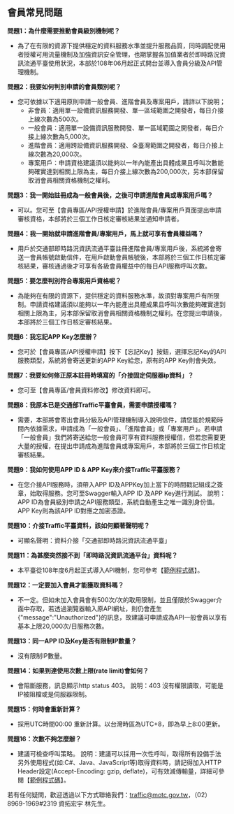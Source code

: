 ## 會員常見問題

**問題1：為什麼需要推動會員級別機制呢？**
- 為了在有限的資源下提供穩定的資料服務水準並提升服務品質，同時調配使用者授權可用流量機制及加強資訊安全管理，也期掌握各加值業者於即時路況資訊流通平臺使用狀況，本部於108年06月起正式開台並導入會員分級及API管理機制。

**問題2：我要如何判別申請的會員類別呢？**
- 您可依據以下適用原則申請一般會員、進階會員及專案用戶，請詳以下說明；
  + 非會員：適用單一設備資訊服務開發、單一區域範圍之開發者，每日介接上線次數為500次。
  + 一般會員：適用單一設備資訊服務開發、單一區域範圍之開發者，每日介接上線次數為5,000次。
  + 進階會員：適用跨設備資訊服務開發、全臺灣範圍之開發者，每日介接上線次數為20,000次。
  + 專案用戶：申請資格建議須以能夠以一年內能產出具體成果且呼叫次數能夠確實達到相關上限為主，每日介接上線次數為200,000次，另本部保留取消會員相關資格機制之權利。

**問題3：我一開始註冊成為一般會員後，之後可申請進階會員或專案用戶嗎？**
- 可以。您可至【會員專區/API授權申請】於進階會員/專案用戶頁面提出申請審核資格，本部將於三個工作日核定審核結果並通知申請者。

**問題4：我一開始就申請進階會員/專案用戶，馬上就可享有會員權益嗎？** 
- 用戶於交通部即時路況資訊流通平臺註冊進階會員/專案用戶後，系統將會寄送一會員帳號啟動信件，在用戶啟動會員帳號後，本部將於三個工作日核定審核結果，審核通過後才可享有各級會員權益中的每日API服務呼叫次數。

**問題5：要怎麼判別符合專案用戶資格呢？** 
- 為能夠在有限的資源下，提供穩定的資料服務水準，故須對專案用戶有所限制。申請資格建議須以能夠以一年內能產出具體成果且呼叫次數能夠確實達到相關上限為主，另本部保留取消會員相關資格機制之權利。在您提出申請後，本部將於三個工作日核定審核結果。

**問題6：我忘記APP Key怎麼辦？**  
- 您可於【會員專區/API授權申請】按下【忘記Key】按鈕，選擇忘記Key的API服務類型，系統將會寄送更新的APP Key給您，原有的APP Key則會失效。

**問題7：我要如何修正原本註冊時填寫的「介接固定伺服器ip資料」？**  
- 您可至【會員專區/會員資料修改】修改資料即可。


**問題8：我原本已是交通部Traffic平臺會員，需要申請授權嗎？** 
- 需要，本部將會寄出會員分級及API管理機制導入說明信件，請您能於規範時間內依據需求，申請成為「一般會員」、「進階會員」或「專案用戶」。若申請「一般會員」我們將寄送給您一般會員可享有資料服務授權信，但若您需要更大量的授權，在提出申請成為進階會員或專案用戶，本部將於三個工作日核定審核結果。

**問題9：我如何使用APP ID & APP Key來介接Traffic平臺服務？** 
- 在您介接API服務時，須帶入APP ID及APPKey加上當下的時間戳記組成之簽章，始取得服務。您可至Swagger輸入APP ID 及APP Key進行測試。 
說明：APP ID為會員級別申請之API服務類型，系統自動產生之唯一識別身份值。APP Key則為該APP ID對應之加密憑證。

**問題10：介接Traffic平臺資料，該如何顯著聲明呢？** 
- 可顯名聲明：資料介接「交通部即時路況資訊流通平臺」

**問題11：為甚麼突然接不到「即時路況資訊流通平台」資料呢？**
- 本平臺從108年度6月起正式導入API機制，您可參考【<a href="https://github.com/ptxmotc/Sample-code">範例程式碼</a>】。

**問題12：一定要加入會員才能獲取資料嗎？**
- 不一定。但如未加入會員會有500次/次的取用限制，並且僅限於Swagger介面中存取，若透過瀏覽器輸入原API網址，則仍會產生{"message":"Unauthorized"}的訊息，故建議可申請成為API一般會員以享有基本上限20,000次/日服務次數。

**問題13：同一APP ID及Key是否有限制IP數量？**
- 沒有限制IP數量。

**問題14：如果到達使用次數上限(rate limit)會如何？**
- 會阻斷服務，訊息顯示http status 403。 說明：403 沒有權限讀取，可能是IP被阻檔或是伺服器限制。

**問題15：何時會重新計算？**
- 採用UTC時間00:00 重新計算。以台灣時區為UTC+8，即為早上8:00更新。

**問題16：次數不夠怎麼辦？**
- 建議可檢查呼叫策略。 
說明：建議可以採用一次性呼叫，取得所有設備手法
另外使用程式(如:C#、Java、JavaScript等)取得資料時，請記得加入HTTP Header設定(Accept-Encoding: gzip, deflate)，可有效減傳輸量，詳細可參閱【<a href="https://github.com/trafficmotc/XMLValidation">範例程式碼</a>】。

      
若有任何疑問，歡迎透過以下方式聯絡我們：traffic@motc.gov.tw，（02） 8969-1969#2319 資拓宏宇 林先生。  
